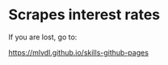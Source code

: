 # Scrapes interest rates

If you are lost, go to:

<a href="https://mlvdl.github.io/skills-github-pages/">https://mlvdl.github.io/skills-github-pages</a>
